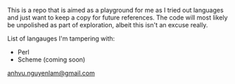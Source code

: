 This is a repo that is aimed as a playground for me as I tried out languages and just want to keep a copy for future references. The code will most likely be unpolished as part of exploration, albeit this isn't an excuse really.

List of langauges I'm tampering with:
* Perl
* Scheme (coming soon)

anhvu.nguyenlam@gmail.com
